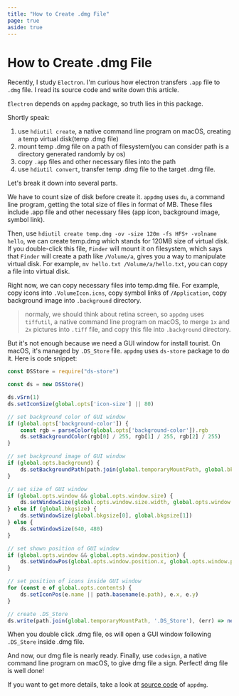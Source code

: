 ```yaml
---
title: "How to Create .dmg File"
page: true
aside: true
---
```


# How to Create .dmg File
Recently, I study `Electron`. I'm curious how electron transfers `.app` file to `.dmg` file. I read its source code and write down this article.

`Electron` depends on `appdmg` package, so truth lies in this package.

Shortly speak:
1.  use `hdiutil create`, a native command line program on macOS, creating a temp virtual disk(temp .dmg file)
2. mount temp .dmg file on a path of filesystem(you can consider path is a directory generated randomly by os)
3. copy `.app` files and other necessary files into the path
4. use `hdiutil convert`, transfer temp .dmg file to the target .dmg file.

Let's break it down into several parts.

We have to count size of disk before create it. `appdmg` uses `du`, a command line program, getting the total size of files in format of MB. These files include .app file and other necessary files (app icon, background image, symbol link).

Then, use `hdiutil create temp.dmg -ov -size 120m -fs HFS+ -volname hello`, we can create temp.dmg which stands for 120MB size of virtual disk. If you double-click this file, `Finder` will mount it on filesystem, which says that  `Finder` will create a path like `/Volume/a`, gives you a way to manipulate virtual disk. For example, `mv hello.txt /Volume/a/hello.txt`, you can copy a file into virtual disk.

Right now, we can copy necessary files into temp.dmg file. For example, copy icons into `.VolumeIcon.icns`, copy symbol links of `/Application`, copy background image into `.background` directory. 
> normaly, we should think about retina screen, so `appdmg` uses `tiffutil`, a native command line program on macOS, to merge `1x` and `2x` pictures into `.tiff` file, and copy this file into `.background` directory.

But it's not enough because we need a GUI window for install tourist. On macOS, it's managed by `.DS_Store` file. `appdmg` uses `ds-store` package to do it. Here is code snippet:
```js 
const DSStore = require("ds-store")

const ds = new DSStore()

ds.vSrn(1)
ds.setIconSize(global.opts['icon-size'] || 80)

// set background color of GUI window
if (global.opts['background-color']) {
    const rgb = parseColor(global.opts['background-color']).rgb
    ds.setBackgroundColor(rgb[0] / 255, rgb[1] / 255, rgb[2] / 255)
}

// set background image of GUI window
if (global.opts.background) {
    ds.setBackgroundPath(path.join(global.temporaryMountPath, global.bkgname))
}

// set size of GUI window
if (global.opts.window && global.opts.window.size) {
    ds.setWindowSize(global.opts.window.size.width, global.opts.window.size.height)
} else if (global.bkgsize) {
    ds.setWindowSize(global.bkgsize[0], global.bkgsize[1])
} else {
    ds.setWindowSize(640, 480)
}

// set shown position of GUI window
if (global.opts.window && global.opts.window.position) {
    ds.setWindowPos(global.opts.window.position.x, global.opts.window.position.y)
}

// set position of icons inside GUI window
for (const e of global.opts.contents) {
    ds.setIconPos(e.name || path.basename(e.path), e.x, e.y)
}

// create .DS_Store
ds.write(path.join(global.temporaryMountPath, '.DS_Store'), (err) => next(err))
```
When you double click .dmg file, os will open a GUI window following `.DS_Store` inside .dmg file.

And now, our dmg file is nearly ready. Finally, use `codesign`, a native command line program on macOS, to give dmg file a sign. Perfect! dmg file is well done!

If you want to get more details, take a look at [source code](https://github.com/LinusU/node-appdmg/tree/master) of `appdmg`.